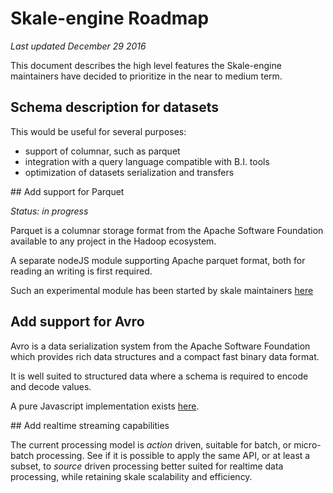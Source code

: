 # Skale-engine Roadmap

*Last updated December 29 2016*

This document describes the high level features the Skale-engine
maintainers have decided to prioritize in the near to medium term.

## Schema description for datasets

This would be useful for several purposes:

- support of columnar, such as parquet
- integration with a query language compatible with B.I. tools
- optimization of datasets serialization and transfers

## Add support for Parquet

*Status: in progress*

Parquet is a columnar storage format from the Apache Software
Foundation available to any project in the Hadoop ecosystem.

A separate nodeJS module supporting Apache parquet format, both for
reading an writing is first required.

Such an experimental module has been started by skale
maintainers [here](https://github.com/mvertes/node-parquet)

## Add support for Avro

Avro is a data serialization system from the Apache Software
Foundation which provides rich data structures and a compact fast
binary data format.

It is well suited to structured data where a schema is required to
encode and decode values.

A pure Javascript implementation exists
[here](https://github.com/mtth/avsc).

## Add realtime streaming capabilities

The current processing model is *action* driven, suitable for batch,
or micro-batch processing. See if it is possible to apply the same
API, or at least a subset, to *source* driven processing better
suited for realtime data processing, while retaining skale
scalability and efficiency.

